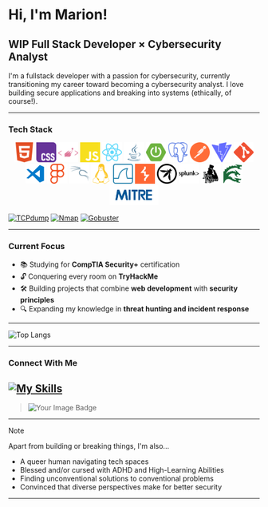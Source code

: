 # Hi, I'm Marion! 

## WIP Full Stack Developer × Cybersecurity Analyst
I'm a fullstack developer with a passion for cybersecurity, currently transitioning my career toward becoming a cybersecurity analyst. I love building secure applications and breaking into systems (ethically, of course!).

---

### Tech Stack

<p align="center">
  <img height="40" src="./icons/html5-color.svg" alt="HTML"/>
  <img height="40" src="./icons/css-color.svg" alt="CSS"/>
  <img height="40" src="./icons/styledcomponents-color.svg" alt="Styled Components"/>
  <img height="40" src="./icons/javascript-color.svg" alt="JavaScript"/>
  <img height="40" src="./icons/react-color.svg" alt="React"/>
  <img height="40" src="./icons/java.svg" alt="Java"/>
  <img height="40" src="./icons/springboot-color.svg" alt="Spring"/>
  <img height="40" src="./icons/postgresql-color.svg" alt="PostgreSQL"/>
  <img height="40" src="./icons/postman-color.svg" alt="Postman"/>
  <img height="40" src="./icons/vite-color.svg" alt="Vite"/>
  <img height="40" src="./icons/git-color.svg" alt="Git"/>
  <img height="40" src="./icons/vscode.svg" alt="VS Code"/>
  <img height="40" src="./icons/figma-color.svg" alt="Figma"/>
  <img height="40" src="./icons/kalilinux-color.svg" alt="Kali Linux"/>
  <img height="40" src="./icons/linux-color.svg" alt="Linux"/>
  <img height="40" src="./icons/wireshark-color.svg" alt="Wireshark"/>
  <img height="40" src="./icons/burpsuite-color.svg" alt="Burp Suite"/>
  <img height="40" src="./icons/owasp.svg" alt="OWASP ZAP"/>
  <img height="40" src="./icons/splunk.svg" alt="Splunk"/>
  <img height="40" src="./icons/john.png" alt="John the Ripper"/>
  <img height="40" src="./icons/hydra.svg" alt="Hydra"/>
  <img height="40" src="./icons/mitre.svg" alt="MITRE ATT&CK"/>
</p>

[![TCPdump](https://img.shields.io/badge/TCPdump-1E90FF?style=flat)](https://www.tcpdump.org/)
[![Nmap](https://img.shields.io/badge/Nmap-4682B4?style=flat)](https://nmap.org/)
[![Gobuster](https://img.shields.io/badge/Gobuster-FF4500?style=flat)](https://github.com/OJ/gobuster)

---

### Current Focus
- 📚 Studying for **CompTIA Security+** certification
- 🔓 Conquering every room on **TryHackMe**
- 🛠 Building projects that combine **web development** with **security principles**
- 🔍 Expanding my knowledge in **threat hunting and incident response**

---

![Top Langs](https://github-readme-stats.vercel.app/api/top-langs/?username=cuyass&layout=compact&theme=radical)

---

### Connect With Me
[![My Skills](https://skillicons.dev/icons?i=linkedin)](https://linkedin.com/in/mariona-cuyas)
---
> <img src="https://tryhackme-badges.s3.amazonaws.com/Cuyas.png" alt="Your Image Badge" />
---

> [!NOTE]
> 
> Apart from building or breaking things, I'm also...
> - A queer human navigating tech spaces
> - Blessed and/or cursed with ADHD and High-Learning Abilities
> - Finding unconventional solutions to conventional problems
> - Convinced that diverse perspectives make for better security

---



<!--
**cuyass/cuyass** is a ✨ _special_ ✨ repository because its `README.md` (this file) appears on your GitHub profile.

Here are some ideas to get you started:

- 🔭 I’m currently working on ...
- 🌱 I’m currently learning ...
- 👯 I’m looking to collaborate on ...
- 🤔 I’m looking for help with ...
- 💬 Ask me about ...
- 📫 How to reach me: ...
- 😄 Pronouns: ...
- ⚡ Fun fact: ...
-->
